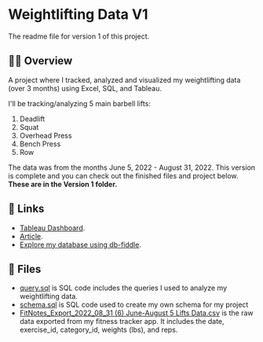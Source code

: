# Weightlifting Data V1

The readme file for version 1 of this project. 

## 🏋️‍♀️ Overview
A project where I tracked, analyzed and visualized my weightlifting data (over 3 months) using Excel, SQL, and Tableau. 

I'll be tracking/analyzing 5 main barbell lifts: 
1. Deadlift
2. Squat 
3. Overhead Press
4. Bench Press
5. Row

The data was from the months June 5, 2022 - August 31, 2022. This version is complete and you can check out the finished files and project below. **These are in the Version 1 folder.**

## 🔗 Links
* [Tableau Dashboard](https://public.tableau.com/views/WeightliftingProject/Final?:language=en-US&:display_count=n&:origin=viz_share_link).
* [Article](https://www.kellyjadams.com/post/weightlifting-project). 
* [Explore my database using db-fiddle](https://www.db-fiddle.com/f/vSuQMqMWAtkJELP2gmPZNM/13).

## 📁 Files
* [query.sql](https://github.com/kellyjadams/weightlifting-data/blob/main/Version%201/query.sql) is SQL code includes the queries I used to analyze my weightlifting data.
* [schema.sql](https://github.com/kellyjadams/weightlifting-data/blob/main/Version%201/schema.sql) is SQL code used to create my own schema for my project
* [FitNotes_Export_2022_08_31 (6) June-August 5 Lifts Data.csv](https://github.com/kellyjadams/weightlifting-data/blob/main/Version%201/FitNotes_Export_2022_08_31%20(6)%20June-August%205%20Lifts%20Data.csv) is the raw data exported from my fitness tracker app. It includes the date, exercise_id, category_id, weights (lbs), and reps.
